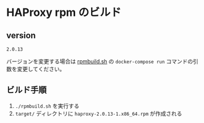 # HAProxy rpm のビルド

## version
`2.0.13`

バージョンを変更する場合は [rpmbuild.sh](./rpmbuild.sh) の `docker-compose run` コマンドの引数を変更してください。
## ビルド手順
1. `./rpmbuild.sh` を実行する
1. `target/` ディレクトリに `haproxy-2.0.13-1.x86_64.rpm` が作成される
